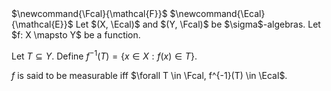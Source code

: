 <span class="invisible">
$\newcommand{\Fcal}{\mathcal{F}}$
$\newcommand{\Ecal}{\mathcal{E}}$
</span>
Let $(X, \Ecal)$ and $(Y, \Fcal)$ be $\sigma$-algebras.
Let $f: X \mapsto Y$ be a function.

Let $T \subseteq Y$.
Define $f^{-1}(T) = \{x \in X: f(x) \in T\}$.

$f$ is said to be measurable iff $\forall T \in \Fcal, f^{-1}(T) \in \Ecal$.
